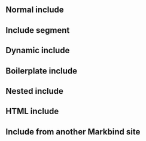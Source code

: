 <include src="components/header.md" />

<div class="website-content">

## Normal include
<include src="requirements/EstablishingRequirements.md" />

## Include segment
<include src="requirements/EstablishingRequirements.md#preview" />

## Dynamic include
<include src="requirements/SpecifyingRequirements.md" name="Dynamic Include" dynamic />

## Boilerplate include
<include src="requirements/boilerTest.md" name="Boilerplate Referencing" />

## Nested include
<include src="requirements/nestedInclude.md" />

## HTML include
<include src="testInclude.html" />

## Include from another Markbind site
<include src="sub_site/index.md" />

</div>
